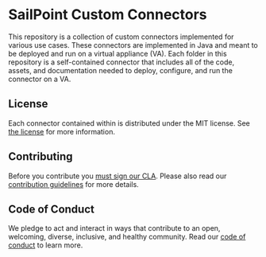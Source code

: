 # SailPoint Custom Connectors

This repository is a collection of custom connectors implemented for various use cases.  These connectors are implemented in Java and meant to be deployed and run on a virtual appliance (VA).  Each folder in this repository is a self-contained connector that includes all of the code, assets, and documentation needed to deploy, configure, and run the connector on a VA.

## License

Each connector contained within is distributed under the MIT license. See [the license](./LICENSE) for more information.

## Contributing

Before you contribute you [must sign our CLA](https://cla-assistant.io/sailpoint-oss/connectors). Please also read our [contribution guidelines](./CONTRIBUTING.md) for more details.

## Code of Conduct

We pledge to act and interact in ways that contribute to an open, welcoming, diverse, inclusive, and healthy community. Read our [code of conduct](./CODE_OF_CONDUCT.md) to learn more.

